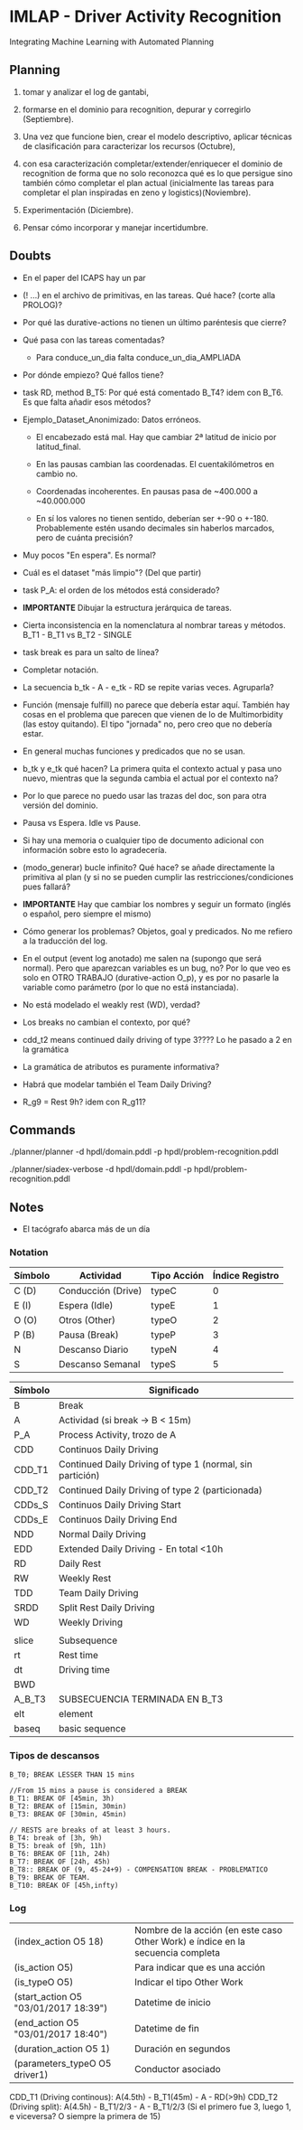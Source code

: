 # IMLAP - Driver Activity Recognition

Integrating Machine Learning with Automated Planning

## Planning

1. tomar y analizar el log de gantabi,

2. formarse en el dominio para recognition, depurar y corregirlo (Septiembre).

3. Una vez que funcione bien, crear el modelo descriptivo, aplicar técnicas de clasificación para caracterizar los recursos (Octubre),

4. con esa caracterización completar/extender/enriquecer el dominio de recognition de forma que no solo reconozca qué es lo que persigue sino también cómo completar el plan actual (inicialmente las tareas para completar el plan inspiradas en zeno y logistics)(Noviembre).

5. Experimentación (Diciembre).

6. Pensar cómo incorporar y manejar incertidumbre.

## Doubts

- En el paper del ICAPS hay un par

- (! ...) en el archivo de primitivas, en las tareas. Qué hace? (corte alla PROLOG)?

- Por qué las durative-actions no tienen un último paréntesis que cierre?

- Qué pasa con las tareas comentadas?
  - Para conduce_un_dia falta conduce_un_dia_AMPLIADA

- Por dónde empiezo? Qué fallos tiene?

- task RD, method B_T5: Por qué está comentado B_T4? idem con B_T6. Es que falta añadir esos métodos?

- Ejemplo_Dataset_Anonimizado: Datos erróneos.
  - El encabezado está mal. Hay que cambiar 2ª latitud de inicio por latitud_final.

  - En las pausas cambian las coordenadas. El cuentakilómetros en cambio no.

  - Coordenadas incoherentes. En pausas pasa de ~400.000 a ~40.000.000

  - En sí los valores no tienen sentido, deberían ser +-90 o +-180. Probablemente estén usando decimales sin haberlos marcados, pero de cuánta precisión?

- Muy pocos "En espera". Es normal?

- Cuál es el dataset "más limpio"? (Del que partir)

- task P_A: el orden de los métodos está considerado?

- **IMPORTANTE** Dibujar la estructura jerárquica de tareas.

- Cierta inconsistencia en la nomenclatura al nombrar tareas y métodos. B_T1 - B_T1 vs B_T2 - SINGLE

- task break es para un salto de línea?

- Completar notación.

- La secuencia b_tk - A - e_tk - RD se repite varias veces. Agruparla?

- Función (mensaje fulfill) no parece que debería estar aquí. También hay cosas en el problema que parecen que vienen de lo de Multimorbidity (las estoy quitando). El tipo "jornada" no, pero creo que no debería estar.

- En general muchas funciones y predicados que no se usan.

- b_tk y e_tk qué hacen? La primera quita el contexto actual y pasa uno nuevo, mientras que la segunda cambia el actual por el contexto na?

- Por lo que parece no puedo usar las trazas del doc, son para otra versión del dominio.

- Pausa vs Espera. Idle vs Pause.

- Si hay una memoria o cualquier tipo de documento adicional con información sobre esto lo agradecería.

- (modo_generar) bucle infinito? Qué hace? se añade directamente la primitiva al plan (y si no se pueden cumplir las restricciones/condiciones pues fallará?

- **IMPORTANTE** Hay que cambiar los nombres y seguir un formato (inglés o español, pero siempre el mismo)

- Cómo generar los problemas? Objetos, goal y predicados. No me refiero a la traducción del log.

- En el output (event log anotado) me salen na (supongo que será normal). Pero que aparezcan variables es un bug, no? Por lo que veo es solo en OTRO TRABAJO (durative-action O_p), y es por no pasarle la variable como parámetro (por lo que no está instanciada).

- No está modelado el weakly rest (WD), verdad?

- Los breaks no cambian el contexto, por qué?

- cdd_t2  means  continued daily driving of type 3???? Lo he pasado a 2 en la gramática

- La gramática de atributos es puramente informativa?

- Habrá que modelar también el Team Daily Driving?

- R_g9 = Rest 9h? idem con R_g11?

## Commands

./planner/planner -d hpdl/domain.pddl -p hpdl/problem-recognition.pddl

./planner/siadex-verbose -d hpdl/domain.pddl -p hpdl/problem-recognition.pddl

## Notes

- El tacógrafo abarca más de un día

### Notation

| Símbolo | Actividad        | Tipo Acción | Índice Registro |
|---------|------------------|-------------|-----------------|
| C (D)   | Conducción (Drive) | typeC       | 0               |
| E (I)   | Espera (Idle)      | typeE       | 1               |
| O (O)   | Otros  (Other)     | typeO       | 2               |
| P (B)   | Pausa  (Break)     | typeP       | 3               |
| N       | Descanso Diario  | typeN       | 4               |
| S       | Descanso Semanal | typeS       | 5               |

| Símbolo | Significado |
|-----|----|
| B | Break |
| A | Actividad (si break -> B < 15m)|
| P_A | Process Activity, trozo de A
| CDD | Continuos Daily Driving
| CDD_T1 | Continued Daily Driving of type 1 (normal, sin partición)
| CDD_T2 | Continued Daily Driving of type 2 (particionada)
| CDDs_S | Continuos Daily Driving Start
| CDDs_E | Continuos Daily Driving End
| NDD | Normal Daily Driving
| EDD | Extended Daily Driving - En total <10h
| RD | Daily Rest
| RW | Weekly Rest
| TDD | Team Daily Driving
| SRDD | Split Rest Daily Driving
| WD | Weekly Driving
|||
| slice | Subsequence
| rt | Rest time
| dt | Driving time
| BWD |
| A_B_T3 | SUBSECUENCIA TERMINADA EN B_T3
| elt | element
| baseq | basic sequence

### Tipos de descansos

```
B_T0; BREAK LESSER THAN 15 mins

//From 15 mins a pause is considered a BREAK
B_T1: BREAK OF [45min, 3h)
B_T2: BREAK of [15min, 30min)
B_T3: BREAK OF [30min, 45min)

// RESTS are breaks of at least 3 hours.
B_T4: break of [3h, 9h)
B_T5: break of [9h, 11h)
B_T6: BREAK OF [11h, 24h)
B_T7: BREAK OF [24h, 45h)
B_T8:: BREAK OF (9, 45-24+9) - COMPENSATION BREAK - PROBLEMATICO 
B_T9: BREAK OF TEAM.
B_T10: BREAK OF [45h,infty)
```

### Log

|  |  |
| --- | --- |
| (index_action O5 18) | Nombre de la acción (en este caso Other Work) e índice en la secuencia completa
| (is_action O5) | Para indicar que es una acción
| (is_typeO O5) | Indicar el tipo Other Work
| (start_action O5 "03/01/2017 18:39") | Datetime de inicio
| (end_action O5 "03/01/2017 18:40") | Datetime de fin
| (duration_action O5 1) | Duración en segundos
| (parameters_typeO O5 driver1) | Conductor asociado



CDD_T1 (Driving continous): A(4.5th) - B_T1(45m) - A - RD(>9h)
CDD_T2 (Driving split): A(4.5h) - B_T1/2/3 - A - B_T1/2/3   (Si el primero fue 3, luego 1, e viceversa? O siempre la primera de 15)